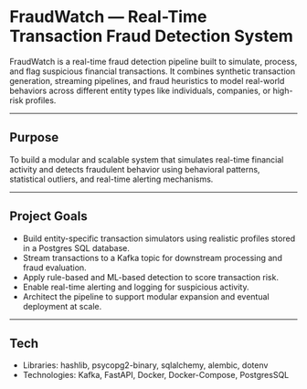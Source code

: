 # FraudWatch — Real-Time Transaction Fraud Detection System

FraudWatch is a real-time fraud detection pipeline built to simulate, process, and flag suspicious financial transactions. It combines synthetic transaction generation, streaming pipelines, and fraud heuristics to model real-world behaviors across different entity types like individuals, companies, or high-risk profiles.

---

## Purpose

To build a modular and scalable system that simulates real-time financial activity and detects fraudulent behavior using behavioral patterns, statistical outliers, and real-time alerting mechanisms.

---

## Project Goals

- Build entity-specific transaction simulators using realistic profiles stored in a Postgres SQL database.
- Stream transactions to a Kafka topic for downstream processing and fraud evaluation.
- Apply rule-based and ML-based detection to score transaction risk.
- Enable real-time alerting and logging for suspicious activity.
- Architect the pipeline to support modular expansion and eventual deployment at scale.

---

## Tech

- Libraries: hashlib, psycopg2-binary, sqlalchemy, alembic, dotenv
- Technologies: Kafka, FastAPI, Docker, Docker-Compose, PostgresSQL

